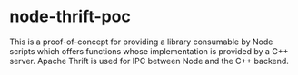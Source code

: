 # node-thrift-poc

This is a proof-of-concept for providing a library consumable by Node scripts
which offers functions whose implementation is provided by a C++ server.
Apache Thrift is used for IPC between Node and the C++ backend.

